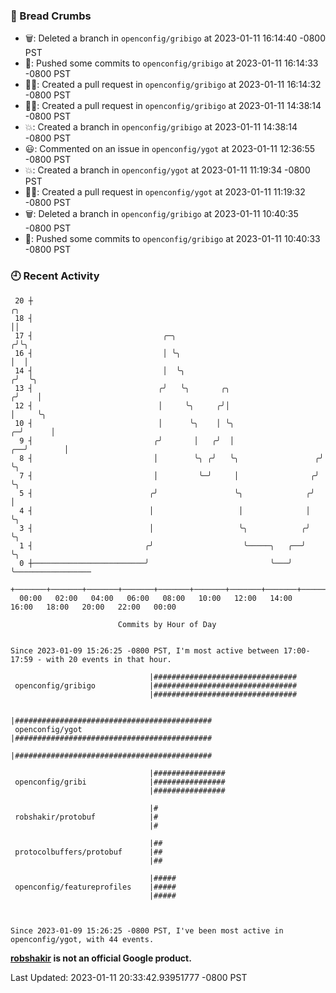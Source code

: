 ### 🍞 Bread Crumbs

 * 🗑: Deleted a branch in `openconfig/gribigo` at 2023-01-11 16:14:40 -0800 PST
 * 🚢: Pushed some commits to `openconfig/gribigo` at 2023-01-11 16:14:33 -0800 PST
 * ✍🏼: Created a pull request in `openconfig/gribigo` at 2023-01-11 16:14:32 -0800 PST
 * ✍🏼: Created a pull request in `openconfig/gribigo` at 2023-01-11 14:38:14 -0800 PST
 * 💥: Created a branch in `openconfig/gribigo` at 2023-01-11 14:38:14 -0800 PST
 * 😃: Commented on an issue in `openconfig/ygot` at 2023-01-11 12:36:55 -0800 PST
 * 💥: Created a branch in `openconfig/ygot` at 2023-01-11 11:19:34 -0800 PST
 * ✍🏼: Created a pull request in `openconfig/ygot` at 2023-01-11 11:19:32 -0800 PST
 * 🗑: Deleted a branch in `openconfig/gribigo` at 2023-01-11 10:40:35 -0800 PST
 * 🚢: Pushed some commits to `openconfig/gribigo` at 2023-01-11 10:40:33 -0800 PST

### 🕘 Recent Activity
```
 20 ┼                                                                        ╭╮
 18 ┤                                                                        ││
 17 ┤                             ╭─╮                                       ╭╯╰╮
 16 ┤                             │ ╰╮                                      │  │
 14 ┤                             │  ╰╮                                    ╭╯  ╰╮
 13 ┤                            ╭╯   ╰╮       ╭╮                         ╭╯    │
 12 ┤                            │     ╰╮     ╭╯│                         │     ╰╮
 10 ┤                            │      ╰╮    │ ╰╮                      ╭─╯      │
  9 ┤                           ╭╯       │   ╭╯  │                   ╭──╯        │
  8 ┤                           │        ╰╮ ╭╯   ╰╮                 ╭╯           ╰╮
  7 ┤                           │         ╰─╯     │                ╭╯             ╰╮
  5 ┤                          ╭╯                 ╰╮              ╭╯               │
  4 ┤                          │                   │              │                ╰╮
  3 ┤                          │                   ╰╮            ╭╯                 ╰╮
  1 ┤                         ╭╯                    ╰─────╮   ╭──╯                   ╰╮
  0 ┼─────────────────────────╯                           ╰───╯                       ╰─────────────────
    +───────+───────+───────+───────+───────+───────+───────+───────+───────+───────+───────+───────+────
  00:00   02:00   04:00   06:00   08:00   10:00   12:00   14:00   16:00   18:00   20:00   22:00   00:00   

						Commits by Hour of Day


Since 2023-01-09 15:26:25 -0800 PST, I'm most active between 17:00-17:59 - with 20 events in that hour.

```



```
                               |################################
 openconfig/gribigo            |################################
                               |################################

                               |############################################
 openconfig/ygot               |############################################
                               |############################################

                               |################
 openconfig/gribi              |################
                               |################

                               |#
 robshakir/protobuf            |#
                               |#

                               |##
 protocolbuffers/protobuf      |##
                               |##

                               |#####
 openconfig/featureprofiles    |#####
                               |#####



Since 2023-01-09 15:26:25 -0800 PST, I've been most active in openconfig/ygot, with 44 events.

```
**[robshakir](mailto:robjs@google.com) is not an official Google product.**  


Last Updated: 2023-01-11 20:33:42.93951777 -0800 PST
